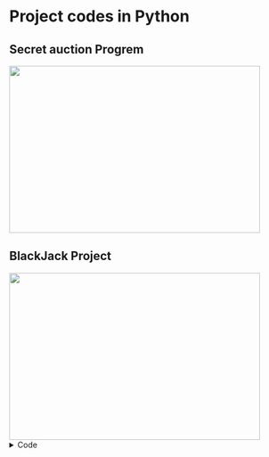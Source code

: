 # Project codes in Python

## Secret auction Progrem
<img src="https://user-images.githubusercontent.com/120945994/231861585-3629e49d-7b0a-4be6-94d1-f645b0ff0237.png" height="300px" width="450px">


## BlackJack Project

<img src="https://user-images.githubusercontent.com/120945994/231859287-2c2e59c4-6a26-4c6f-bc39-bfab104685e8.png" height="300px" width="450px">
<details>
<summary>Code</summary>
                        import random
                        from replit import clear
                        from art import logo

                        def deal_card():
                          """Returns a random card from the deck."""
                          cards = [11, 2, 3, 4, 5, 6, 7, 8, 9, 10, 10, 10, 10]
                          card = random.choice(cards)
                          return card

                        def calculate_score(cards):

                          if sum(cards) == 21 and len(cards) == 2:
                            return 0

                          if 11 in cards and sum(cards) > 21:
                            cards.remove(11)
                            cards.append(1)
                          return sum(cards)

                        def compare(user_score, computer_score):
                          #Bug fix. If you and the computer are both over, you lose.
                          if user_score > 21 and computer_score > 21:
                            return "You went over. You lose 😤"


                          if user_score == computer_score:
                            return "Draw 🙃"
                          elif computer_score == 0:
                            return "Lose, opponent has Blackjack 😱"
                          elif user_score == 0:
                            return "Win with a Blackjack 😎"
                          elif user_score > 21:
                            return "You went over. You lose 😭"
                          elif computer_score > 21:
                            return "Opponent went over. You win 😁"
                          elif user_score > computer_score:
                            return "You win 😃"
                          else:
                            return "You lose 😤"

                        def play_game():

                          print(logo)

                          user_cards = []
                          computer_cards = []
                          is_game_over = False

                          for _ in range(2):
                            user_cards.append(deal_card())
                            computer_cards.append(deal_card())


                          while not is_game_over:

                            user_score = calculate_score(user_cards)
                            computer_score = calculate_score(computer_cards)
                            print(f"   Your cards: {user_cards}, current score: {user_score}")
                            print(f"   Computer's first card: {computer_cards[0]}")

                            if user_score == 0 or computer_score == 0 or user_score > 21:
                              is_game_over = True
                            else:

                              user_should_deal = input("Type 'y' to get another card, type 'n' to pass: ")
                              if user_should_deal == "y":
                                user_cards.append(deal_card())
                              else:
                                is_game_over = True


                          while computer_score != 0 and computer_score < 17:
                            computer_cards.append(deal_card())
                            computer_score = calculate_score(computer_cards)

                          print(f"   Your final hand: {user_cards}, final score: {user_score}")
                          print(f"   Computer's final hand: {computer_cards}, final score: {computer_score}")
                          print(compare(user_score, computer_score))


                        while input("Do you want to play a game of Blackjack? Type 'y' or 'n': ") == "y":
                          clear()
                          play_game()


</details>



